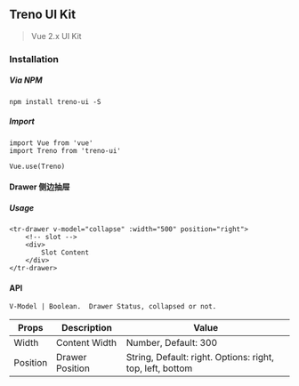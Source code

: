 ## Treno UI Kit

> Vue 2.x UI Kit 

### Installation

##### Via NPM
```
npm install treno-ui -S
```

##### Import
```
import Vue from 'vue'
import Treno from 'treno-ui'

Vue.use(Treno)
```

#### Drawer 侧边抽屉

##### Usage
```
<tr-drawer v-model="collapse" :width="500" position="right">
    <!-- slot -->
    <div>
        Slot Content
    </div>
</tr-drawer>
```

#### API

```
V-Model | Boolean.  Drawer Status, collapsed or not.
```


| Props    | Description     | Value                                                     |
|----------|-----------------|-----------------------------------------------------------|
| Width    | Content Width   | Number, Default: 300                                      |
| Position | Drawer Position | String, Default: right. Options: right, top, left, bottom |                                                      |
